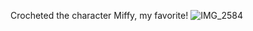 Crocheted the character Miffy, my favorite!
![IMG_2584](https://github.com/user-attachments/assets/96375cf9-b0e2-4e6b-9796-020c5bdac2a3)
